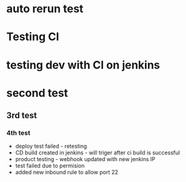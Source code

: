 # auto rerun test
# Testing CI
# testing dev with CI on jenkins
# second test
## 3rd test
### 4th test
- deploy test failed - retesting
- CD build created in jenkins - will triger after ci build is successful
- product testing - webhook updated with new jenkins IP
- test failed due to permision
- added new inbound rule to allow port 22
